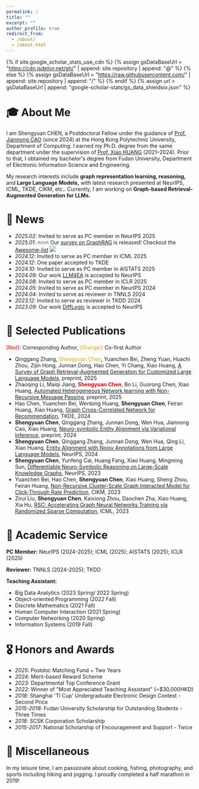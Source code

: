 ```yaml
---
permalink: /
title: ""
excerpt: ""
author_profile: true
redirect_from: 
  - /about/
  - /about.html
---
```


{% if site.google_scholar_stats_use_cdn %}
{% assign gsDataBaseUrl = "https://cdn.jsdelivr.net/gh/" | append: site.repository | append: "@" %}
{% else %}
{% assign gsDataBaseUrl = "https://raw.githubusercontent.com/" | append: site.repository | append: "/" %}
{% endif %}
{% assign url = gsDataBaseUrl | append: "google-scholar-stats/gs_data_shieldsio.json" %}

<span class='anchor' id='about-me'></span>

# 🎓 About Me

I am Shengyuan CHEN, a Postdoctoral Fellow under the guidance of [Prof. Jiannong CAO](https://www4.comp.polyu.edu.hk/~csjcao/) (since 2024) at the Hong Kong Polytechnic University, Department of Computing. I earned my Ph.D. degree from the same department under the supervision of [Prof. Xiao HUANG](https://www4.comp.polyu.edu.hk/~xiaohuang/index.html) (2021–2024). Prior to that, I obtained my bachelor's degree from Fudan University, Department of Electronic Information Science and Engineering.

My research interests include **graph representation learning, reasoning,** and **Large Language Models,** with latest research presented at NeurIPS, ICML, TKDE, CIKM, etc.. Currently, I am working on **Graph-based Retrieval-Augmented Generation for LLMs.**

# 🎉 News
- *2025.02*: Invited to serve as PC member in NeurIPS 2025
- *2025.01*: 🔥🔥🔥 Our [survey on GraphRAG](https://arxiv.org/abs/2501.13958) is released! Checkout the [Awesome-list](https://github.com/DEEP-PolyU/Awesome-GraphRAG) [![](https://img.shields.io/github/stars/DEEP-PolyU/Awesome-GraphRAG)](https://github.com/DEEP-PolyU/Awesome-GraphRAG)
- *2024.12*: Invited to serve as PC member in ICML 2025
- *2024.12*: One paper accepted to TKDE
- *2024.10*: Invited to serve as PC member in AISTATS 2025
- *2024.09*: Our work [LLM4EA](https://arxiv.org/abs/2405.16806) is accepted to NeurIPS
- *2024.08*: Invited to serve as PC member in ICLR 2025
- *2024.05*: Invited to serve as PC member in NeurIPS 2024
- *2024.04*: Invited to serve as reviewer in TNNLS 2024
- *2023.12*: Invited to serve as reviewer in TKDD 2024
- *2023.09*: Our work [DiffLogic](https://openreview.net/forum?id=bETvUctiTR) is accepted to NeurIPS

# 📝 Selected Publications 

<span style="color: #FF0000">[Red]</span>: Corresponding Author, <span style="color: #FFA500">[Orange]</span>: Co-first Author

- Qinggang Zhang, <span style="color: #FFA500">Shengyuan Chen</span>, Yuanchen Bei, Zheng Yuan, Huachi Zhou, Zijin Hong, Junnan Dong, Hao Chen, Yi Chang, Xiao Huang, [A Survey of Graph Retrieval-Augmented Generation for Customized Large Language Models](https://arxiv.org/abs/2501.13958), preprint, 2025
- Zhaoqing Li, Maiqi Jiang, <span style="color: #FF0000">**Shengyuan Chen**</span>, Bo Li, Guorong Chen, Xiao Huang, [Automated Heterogeneous Network learning with Non-Recursive Message Passing](https://arxiv.org/abs/2501.07598), preprint, 2025
- Hao Chen, Yuanchen Bei, Wenbing Huang, **Shengyuan Chen**, Feiran Huang, Xiao Huang, [Graph Cross-Correlated Network for Recommendation](https://arxiv.org/abs/2411.01182), TKDE, 2024
- **Shengyuan Chen**, Qinggang Zhang, Junnan Dong, Wen Hua, Jiannong Cao, Xiao Huang, [Neuro-symbolic Entity Alignment via Variational Inference](https://arxiv.org/abs/2410.04153), preprint, 2024
- **Shengyuan Chen**, Qinggang Zhang, Junnan Dong, Wen Hua, Qing Li, Xiao Huang, [Entity Alignment with Noisy Annotations from Large Language Models](https://arxiv.org/abs/2405.16806), NeurIPS, 2024
- **Shengyuan Chen**, Yunfeng Cai, Huang Fang, Xiao Huang, Mingming Sun, [Differentiable Neuro-Symbolic Reasoning on Large-Scale Knowledge Graphs](https://openreview.net/forum?id=bETvUctiTR), NeurIPS, 2023
- Yuanchen Bei, Hao Chen, **Shengyuan Chen**, Xiao Huang, Sheng Zhou, Feiran Huang, [Non-Recursive Cluster-Scale Graph Interacted Model for Click-Through Rate Prediction](https://zhoushengisnoob.github.io/papers/CIKM23-NRCGI.pdf), CIKM, 2023
- Zirui Liu, **Shengyuan Chen**, Kaixiong Zhou, Daochen Zha, Xiao Huang, Xia Hu, [RSC: Accelerating Graph Neural Networks Training via Randomized Sparse Computation](https://openreview.net/forum?id=GnsqiJwDzN), ICML, 2023

# 💬 Academic Service

**PC Member:** NeurIPS (2024-2025); ICML (2025); AISTATS (2025); ICLR (2025)

**Reviewer:** TNNLS (2024-2025); TKDD

**Teaching Assistant:**
- Big Data Analytics (2023 Spring/ 2022 Spring)
- Object-oriented Programming (2022 Fall)
- Discrete Mathematics (2021 Fall)
- Human Computer Interaction (2021 Spring)
- Computer Networking (2020 Spring)
- Information Systems (2019 Fall)

# 🎖 Honors and Awards
- *2025*: Postdoc Matching Fund ~ Two Years
- *2024*: Merit-based Reward Scheme
- *2023*: Departmental Top Conference Grant
- *2022*: Winner of "Most Appreciated Teaching Assistant" (~$30,000HKD)
- *2018*: Shanghai 'TI Cup' Undergraduate Electronic Design Contest - Second Price
- *2015-2018*: Fudan University Scholarship for Outstanding Students - Three Times
- *2018*: SCSK Corporation Scholarship
- *2015-2017*: National Scholarship of Encouragement and Support - Twice

# 🎨 Miscellaneous

In my leisure time, I am passionate about cooking, fishing, photography, and sports including hiking and jogging. I proudly completed a half marathon in 2019!